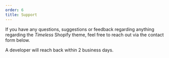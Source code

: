 ```yaml
---
order: 6
title: Support
---
```


If you have any questions, suggestions or feedback regarding anything regarding the _Timeless_ Shopify theme, feel free to reach out via the contact form below.

A developer will reach back within 2 business days.

<ContactForm/>

<script>
  import ContactForm from '../lib/ContactForm.svelte'
</script>
